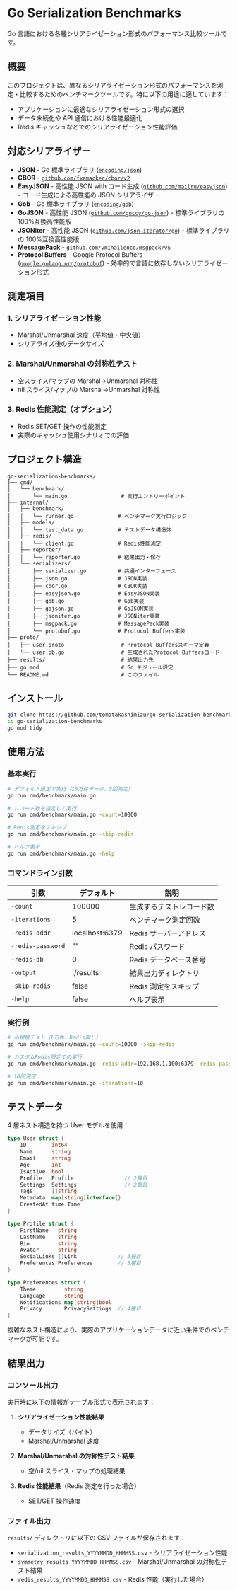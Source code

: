# Go Serialization Benchmarks

Go 言語における各種シリアライゼーション形式のパフォーマンス比較ツールです。

## 概要

このプロジェクトは、異なるシリアライゼーション形式のパフォーマンスを測定・比較するためのベンチマークツールです。特に以下の用途に適しています：

- アプリケーションに最適なシリアライゼーション形式の選択
- データ永続化や API 通信における性能最適化
- Redis キャッシュなどでのシリアライゼーション性能評価

## 対応シリアライザー

- **JSON** - Go 標準ライブラリ ([`encoding/json`](https://pkg.go.dev/encoding/json))
- **CBOR** - [`github.com/fxamacker/cbor/v2`](https://github.com/fxamacker/cbor)
- **EasyJSON** - 高性能 JSON with コード生成 ([`github.com/mailru/easyjson`](https://github.com/mailru/easyjson)) - コード生成による高性能の JSON シリアライザー
- **Gob** - Go 標準ライブラリ ([`encoding/gob`](https://pkg.go.dev/encoding/gob))
- **GoJSON** - 高性能 JSON ([`github.com/goccy/go-json`](https://github.com/goccy/go-json)) - 標準ライブラリの 100%互換高性能版
- **JSONiter** - 高性能 JSON ([`github.com/json-iterator/go`](https://github.com/json-iterator/go)) - 標準ライブラリの 100%互換高性能版
- **MessagePack** - [`github.com/vmihailenco/msgpack/v5`](https://github.com/vmihailenco/msgpack)
- **Protocol Buffers** - Google Protocol Buffers ([`google.golang.org/protobuf`](https://github.com/protocolbuffers/protobuf-go)) - 効率的で言語に依存しないシリアライゼーション形式

## 測定項目

### 1. シリアライゼーション性能

- Marshal/Unmarshal 速度（平均値・中央値）
- シリアライズ後のデータサイズ

### 2. Marshal/Unmarshal の対称性テスト

- 空スライス/マップの Marshal→Unmarshal 対称性
- nil スライス/マップの Marshal→Unmarshal 対称性

### 3. Redis 性能測定（オプション）

- Redis SET/GET 操作の性能測定
- 実際のキャッシュ使用シナリオでの評価

## プロジェクト構造

```
go-serialization-benchmarks/
├── cmd/
│   └── benchmark/
│       └── main.go                 # 実行エントリーポイント
├── internal/
│   ├── benchmark/
│   │   └── runner.go              # ベンチマーク実行ロジック
│   ├── models/
│   │   └── test_data.go           # テストデータ構造体
│   ├── redis/
│   │   └── client.go              # Redis性能測定
│   ├── reporter/
│   │   └── reporter.go            # 結果出力・保存
│   └── serializers/
│       ├── serializer.go          # 共通インターフェース
│       ├── json.go                # JSON実装
│       ├── cbor.go                # CBOR実装
│       ├── easyjson.go            # EasyJSON実装
│       ├── gob.go                 # Gob実装
│       ├── gojson.go              # GoJSON実装
│       ├── jsoniter.go            # JSONiter実装
│       ├── msgpack.go             # MessagePack実装
│       └── protobuf.go            # Protocol Buffers実装
├── proto/
│   ├── user.proto                  # Protocol Buffersスキーマ定義
│   └── user.pb.go                  # 生成されたProtocol Buffersコード
├── results/                        # 結果出力先
├── go.mod                          # Go モジュール設定
└── README.md                       # このファイル
```

## インストール

```bash
git clone https://github.com/tomotakashimizu/go-serialization-benchmarks.git
cd go-serialization-benchmarks
go mod tidy
```

## 使用方法

### 基本実行

```bash
# デフォルト設定で実行（10万件データ、5回測定）
go run cmd/benchmark/main.go

# レコード数を指定して実行
go run cmd/benchmark/main.go -count=10000

# Redis測定をスキップ
go run cmd/benchmark/main.go -skip-redis

# ヘルプ表示
go run cmd/benchmark/main.go -help
```

### コマンドライン引数

| 引数              | デフォルト     | 説明                     |
| ----------------- | -------------- | ------------------------ |
| `-count`          | 100000         | 生成するテストレコード数 |
| `-iterations`     | 5              | ベンチマーク測定回数     |
| `-redis-addr`     | localhost:6379 | Redis サーバーアドレス   |
| `-redis-password` | ""             | Redis パスワード         |
| `-redis-db`       | 0              | Redis データベース番号   |
| `-output`         | ./results      | 結果出力ディレクトリ     |
| `-skip-redis`     | false          | Redis 測定をスキップ     |
| `-help`           | false          | ヘルプ表示               |

### 実行例

```bash
# 小規模テスト（1万件、Redis無し）
go run cmd/benchmark/main.go -count=10000 -skip-redis

# カスタムRedis設定での実行
go run cmd/benchmark/main.go -redis-addr=192.168.1.100:6379 -redis-password=secret

# 10回測定
go run cmd/benchmark/main.go -iterations=10
```

## テストデータ

4 層ネスト構造を持つ User モデルを使用：

```go
type User struct {
    ID        int64
    Name      string
    Email     string
    Age       int
    IsActive  bool
    Profile   Profile                // 2層目
    Settings  Settings               // 2層目
    Tags      []string
    Metadata  map[string]interface{}
    CreatedAt time.Time
}

type Profile struct {
    FirstName   string
    LastName    string
    Bio         string
    Avatar      string
    SocialLinks []Link             // 3層目
    Preferences Preferences        // 3層目
}

type Preferences struct {
    Theme         string
    Language      string
    Notifications map[string]bool
    Privacy       PrivacySettings  // 4層目
}
```

複雑なネスト構造により、実際のアプリケーションデータに近い条件でのベンチマークが可能です。

## 結果出力

### コンソール出力

実行時に以下の情報がテーブル形式で表示されます：

1. **シリアライゼーション性能結果**

   - データサイズ（バイト）
   - Marshal/Unmarshal 速度

2. **Marshal/Unmarshal の対称性テスト結果**

   - 空/nil スライス・マップの処理結果

3. **Redis 性能結果**（Redis 測定を行った場合）
   - SET/GET 操作速度

### ファイル出力

`results/` ディレクトリに以下の CSV ファイルが保存されます：

- `serialization_results_YYYYMMDD_HHMMSS.csv` - シリアライゼーション性能
- `symmetry_results_YYYYMMDD_HHMMSS.csv` - Marshal/Unmarshal の対称性テスト結果
- `redis_results_YYYYMMDD_HHMMSS.csv` - Redis 性能（実行した場合）
